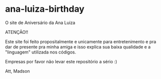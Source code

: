 # ana-luiza-birthday
O site de Aniversário da Ana Luiza

ATENÇÃO!!

Este site foi feito propositalmente e unicamente para entretenimento e pra dar de presente pra minha amiga
e isso explica sua baixa qualidade e a "linguagem" utilizada nos códigos.

Empresas por favor não levar este repositório a sério :)

Att,
Madson
